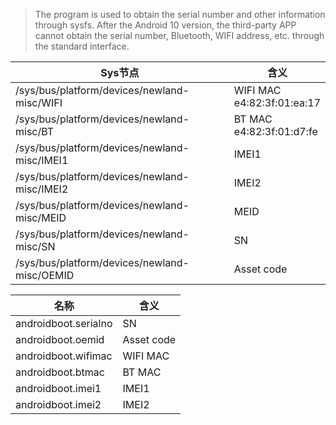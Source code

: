 > The program is used to obtain the serial number and other information through sysfs. After the Android 10 version, the third-party APP cannot obtain the serial number, Bluetooth, WIFI address, etc. through the standard interface.

| Sys节点                                        | 含义                            |
| -------------------------------------------- | ----------------------------- |
| /sys/bus/platform/devices/newland-misc/WIFI  | WIFI MAC<br>e4:82:3f:01:ea:17 |
| /sys/bus/platform/devices/newland-misc/BT    | BT MAC<br>e4:82:3f:01:d7:fe   |
| /sys/bus/platform/devices/newland-misc/IMEI1 | IMEI1                         |
| /sys/bus/platform/devices/newland-misc/IMEI2 | IMEI2                         |
| /sys/bus/platform/devices/newland-misc/MEID  | MEID                          |
| /sys/bus/platform/devices/newland-misc/SN    | SN                            |
| /sys/bus/platform/devices/newland-misc/OEMID | Asset code                          |

| 名称                   | 含义       |
| -------------------- | -------- |
| androidboot.serialno | SN       |
| androidboot.oemid    | Asset code     |
| androidboot.wifimac  | WIFI MAC |
| androidboot.btmac    | BT MAC   |
| androidboot.imei1    | IMEI1    |
| androidboot.imei2    | IMEI2    |
